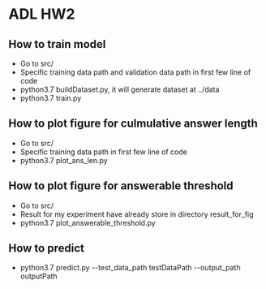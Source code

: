 # ADL HW2
## How to train model
* Go to src/
* Specific training data path and validation data path in first few line of code
* python3.7 buildDataset.py, it will generate dataset at ../data 
* python3.7 train.py 
## How to plot figure for culmulative answer length
* Go to src/
* Specific training data path in first few line of code
* python3.7 plot_ans_len.py 
## How to plot figure for answerable threshold
* Go to src/
* Result for my experiment have already store in directory result_for_fig
* python3.7 plot_answerable_threshold.py 
## How to predict
* python3.7 predict.py --test_data_path testDataPath --output_path outputPath 
